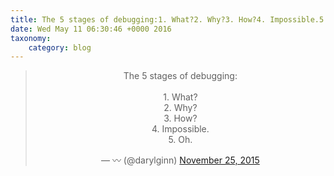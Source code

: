 ```yaml
---
title: The 5 stages of debugging:1. What?2. Why?3. How?4. Impossible.5. Oh.
date: Wed May 11 06:30:46 +0000 2016
taxonomy:
    category: blog
---
```

<blockquote class="twitter-tweet" align="center"><p lang="en" dir="ltr">The 5 stages of debugging:<br><br>1. What?<br>2. Why?<br>3. How?<br>4. Impossible.<br>5. Oh.</p>&mdash; 〰 (@darylginn) <a href="https://twitter.com/darylginn/status/669457664276094976">November 25, 2015</a></blockquote>
